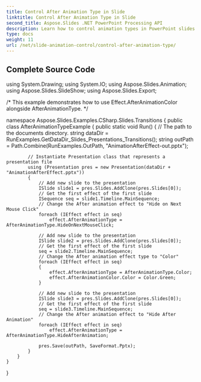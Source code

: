 ```yaml
---
title: Control After Animation Type in Slide
linktitle: Control After Animation Type in Slide
second_title: Aspose.Slides .NET PowerPoint Processing API
description: Learn how to control animation types in PowerPoint slides using Aspose.Slides for .NET. This step-by-step guide provides source code examples and covers installation, code implementation, and modifying animation effects.
type: docs
weight: 11
url: /net/slide-animation-control/control-after-animation-type/
---
```


## Complete Source Code

using System.Drawing;
using System.IO;
using Aspose.Slides.Animation;
using Aspose.Slides.SlideShow;
using Aspose.Slides.Export;

/*
This example demonstrates how to use Effect.AfterAnimationColor alongside AfterAnimationType.
*/

namespace Aspose.Slides.Examples.CSharp.Slides.Transitions
{
    public class AfterAnimationTypeExample
    {
        public static void Run()
        {
            // The path to the documents directory.
            string dataDir = RunExamples.GetDataDir_Slides_Presentations_Transitions();
            string outPath = Path.Combine(RunExamples.OutPath, "AnimationAfterEffect-out.pptx");

            // Instantiate Presentation class that represents a presentation file
            using (Presentation pres = new Presentation(dataDir + "AnimationAfterEffect.pptx"))
            {
                // Add new slide to the presentation
                ISlide slide1 = pres.Slides.AddClone(pres.Slides[0]);
                // Get the first effect of the first slide
                ISequence seq = slide1.Timeline.MainSequence;
                // Change the After animation effect to "Hide on Next Mouse Click" 
                foreach (IEffect effect in seq)
                    effect.AfterAnimationType = AfterAnimationType.HideOnNextMouseClick;

                // Add new slide to the presentation
                ISlide slide2 = pres.Slides.AddClone(pres.Slides[0]);
                // Get the first effect of the first slide
                seq = slide2.Timeline.MainSequence;
                // Change the After animation effect type to "Color"
                foreach (IEffect effect in seq)
                {
                    effect.AfterAnimationType = AfterAnimationType.Color;
                    effect.AfterAnimationColor.Color = Color.Green;
                }

                // Add new slide to the presentation
                ISlide slide3 = pres.Slides.AddClone(pres.Slides[0]);
                // Get the first effect of the first slide
                seq = slide3.Timeline.MainSequence;
                // Change the After animation effect to "Hide After Animation" 
                foreach (IEffect effect in seq)
                    effect.AfterAnimationType = AfterAnimationType.HideAfterAnimation;
                
                pres.Save(outPath, SaveFormat.Pptx);
            }
        }
    }
}